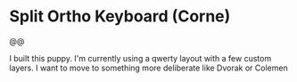 # Split Ortho Keyboard (Corne)

@@

I built this puppy. I'm currently using a qwerty layout with a few custom layers. I want to move to something more deliberate like Dvorak or Colemen
